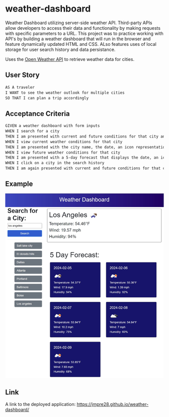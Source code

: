 # weather-dashboard
Weather Dashboard utilizing server-side weather API. Third-party APIs allow developers to access their data and functionality by making requests with specific parameters to a URL. This project was to practice working with API's by building a weather dashboard that will run in the browser and feature dynamically updated HTML and CSS. ALso features uses of local storage for user search history and data persistance. 

Uses the [Open Weather API](https://openweathermap.org/forecast5) to retrieve weather data for cities. 

## User Story

```md
AS A traveler
I WANT to see the weather outlook for multiple cities
SO THAT I can plan a trip accordingly
```

## Acceptance Criteria

```md
GIVEN a weather dashboard with form inputs
WHEN I search for a city
THEN I am presented with current and future conditions for that city and that city is added to the search history
WHEN I view current weather conditions for that city
THEN I am presented with the city name, the date, an icon representation of weather conditions, the temperature, the humidity, and the the wind speed
WHEN I view future weather conditions for that city
THEN I am presented with a 5-day forecast that displays the date, an icon representation of weather conditions, the temperature, the wind speed, and the humidity
WHEN I click on a city in the search history
THEN I am again presented with current and future conditions for that city
```

## Example

<img src="./assets/images/weather-dashboard.jpg" alt="Homepage displaying current weather in Provo">

## Link
A link to the deployed application: https://jmpre28.github.io/weather-dashboard/
